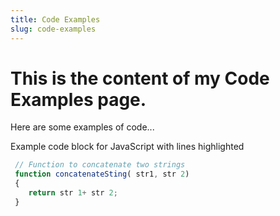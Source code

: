 ```yaml
---
title: Code Examples
slug: code-examples
---
```


# This is the content of my Code Examples page.

Here are some examples of code...

Example code block for JavaScript with lines highlighted

```js title="concatenate_scrings.js" linenums="1" hl_lines="2-4"
 // Function to concatenate two strings
 function concatenateSting( str1, str 2)
 {
    return str 1+ str 2;
 }
```